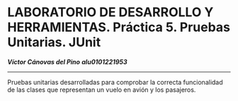 # LABORATORIO DE DESARROLLO Y HERRAMIENTAS. Práctica 5. Pruebas Unitarias. JUnit
***Víctor Cánovas del Pino***
***alu0101221953***

---
Pruebas unitarias desarrolladas para comprobar la correcta funcionalidad de las clases que representan un vuelo en avión y los pasajeros.
